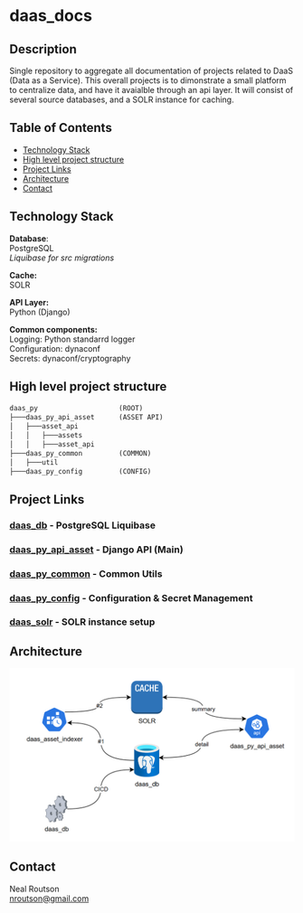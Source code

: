 # daas_docs

## Description

Single repository  to aggregate all documentation of projects related to DaaS (Data as a Service).  This overall projects is to dimonstrate a small platform to centralize data, and have it avaialble through an api layer.  It will consist of several source databases, and a SOLR instance for caching.


## Table of Contents

- [Technology Stack](#technology-stack)
- [High level project structure](#high-level-project-structure)
- [Project Links](#project-links)
- [Architecture](#architecture)
- [Contact](#contact)

## Technology Stack
__Database__:  
PostgreSQL  
_Liquibase for src migrations_  

__Cache:__  
SOLR

__API Layer:__  
Python (Django)

__Common components:__  
Logging: Python standarrd logger  
Configuration:  dynaconf  
Secrets: dynaconf/cryptography

## High level project structure

    daas_py                    (ROOT)
    ├───daas_py_api_asset      (ASSET API)
    │   ├───asset_api          
    │   │   ├───assets         
    │   │   ├───asset_api      
    ├───daas_py_common         (COMMON)
    │   ├───util               
    ├───daas_py_config         (CONFIG)

## Project Links
### [daas_db](https://github.com/nealrout/daas_db) - PostgreSQL Liquibase

### [daas_py_api_asset](https://github.com/nealrout/daas_py_api_asset) - Django API (Main)

### [daas_py_common](https://github.com/nealrout/daas_py_common) - Common Utils

### [daas_py_config](https://github.com/nealrout/daas_py_config) - Configuration & Secret Management

### [daas_solr](https://github.com/nealrout/daas_solr) - SOLR instance setup


## Architecture
![My Project Logo](daas_arch_high.png)

## Contact
Neal Routson  
nroutson@gmail.com
